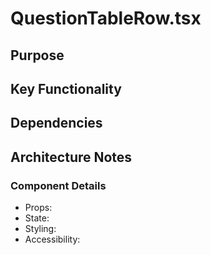 # QuestionTableRow.tsx

## Purpose

## Key Functionality

## Dependencies

## Architecture Notes

### Component Details
- Props: 
- State: 
- Styling: 
- Accessibility: 
